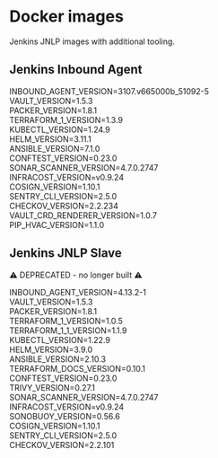 # Docker images

Jenkins JNLP images with additional tooling.

## Jenkins Inbound Agent

INBOUND_AGENT_VERSION=3107.v665000b_51092-5  
VAULT_VERSION=1.5.3  
PACKER_VERSION=1.8.1  
TERRAFORM_1_VERSION=1.3.9  
KUBECTL_VERSION=1.24.9  
HELM_VERSION=3.11.1  
ANSIBLE_VERSION=7.1.0  
CONFTEST_VERSION=0.23.0  
SONAR_SCANNER_VERSION=4.7.0.2747  
INFRACOST_VERSION=v0.9.24  
COSIGN_VERSION=1.10.1  
SENTRY_CLI_VERSION=2.5.0  
CHECKOV_VERSION=2.2.234  
VAULT_CRD_RENDERER_VERSION=1.0.7  
PIP_HVAC_VERSION=1.1.0  

## Jenkins JNLP Slave

:warning: DEPRECATED - no longer built :warning:

INBOUND_AGENT_VERSION=4.13.2-1  
VAULT_VERSION=1.5.3  
PACKER_VERSION=1.8.1  
TERRAFORM_1_VERSION=1.0.5  
TERRAFORM_1_1_VERSION=1.1.9  
KUBECTL_VERSION=1.22.9  
HELM_VERSION=3.9.0  
ANSIBLE_VERSION=2.10.3  
TERRAFORM_DOCS_VERSION=0.10.1  
CONFTEST_VERSION=0.23.0  
TRIVY_VERSION=0.27.1  
SONAR_SCANNER_VERSION=4.7.0.2747  
INFRACOST_VERSION=v0.9.24  
SONOBUOY_VERSION=0.56.6  
COSIGN_VERSION=1.10.1  
SENTRY_CLI_VERSION=2.5.0  
CHECKOV_VERSION=2.2.101  
